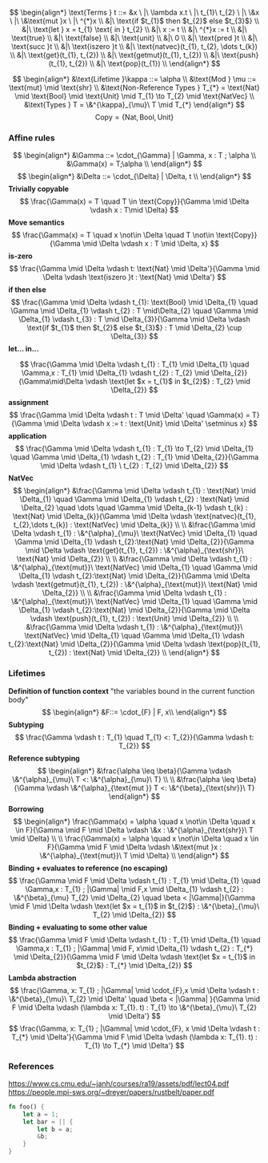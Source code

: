 $$
\begin{align*}
\text{Terms } t ::= &x \ |\  \lambda x.t \ |\  t_{1}\ t_{2} \ |\ \&x \ |\ \&\text{mut }x \ |\ ^{*}x \\
&|\ \text{if $t_{1}$ then $t_{2}$ else $t_{3}$} \\
&|\ \text{let } x = t_{1} \text{ in } t_{2} \\
&|\ x := t \\
&|\ ^{*}x := t \\
&|\ \text{true} \\
&|\ \text{false} \\
&|\ \text{unit} \\
&|\ 0 \\
&|\ \text{pred }t \\
&|\ \text{succ }t \\
&|\ \text{iszero }t \\
&|\ \text{natvec}(t_{1}, t_{2}, \dots t_{k}) \\
&|\ \text{get}(t_{1}, t_{2}) \\
&|\ \text{getmut}(t_{1}, t_{2}) \\
&|\ \text{push}(t_{1}, t_{2}) \\
&|\ \text{pop}(t_{1}) \\
\end{align*}
$$

$$
\begin{align*}
&\text{Lifetime }\kappa ::= \alpha \\
&\text{Mod } \mu ::= \text{mut} \mid \text{shr} \\
&\text{Non-Reference Types } T_{*} = \text{Nat} \mid \text{Bool} \mid \text{Unit} \mid T_{1} \to T_{2} \mid \text{NatVec} \\
&\text{Types } T = \&^{\kappa}_{\mu}\ T \mid T_{*}
\end{align*}
$$
$$
\text{Copy} = \{\text{Nat} , \text{Bool}, \text{Unit}\}
$$
### Affine rules
$$
\begin{align*}
&\Gamma ::= \cdot_{\Gamma} | \Gamma, x : T ; \alpha \\
&\Gamma(x) = T;\alpha \\
\end{align*}
$$
$$
\begin{align*}
&\Delta ::= \cdot_{\Delta} | \Delta, t \\
\end{align*}
$$
**Trivially copyable**
$$
\frac{\Gamma(x) = T \quad T \in \text{Copy}}{\Gamma \mid \Delta \vdash x : T\mid \Delta}
$$
**Move semantics**
$$
\frac{\Gamma(x) = T \quad x \not\in \Delta \quad T \not\in \text{Copy}}{\Gamma \mid \Delta \vdash x : T \mid \Delta, x}
$$
**is-zero**
$$
\frac{\Gamma \mid \Delta \vdash t: \text{Nat} \mid \Delta'}{\Gamma \mid \Delta \vdash  \text{iszero }t : \text{Nat} \mid \Delta'}
$$
**if then else**
$$
\frac{\Gamma \mid \Delta \vdash t_{1}: \text{Bool} \mid \Delta_{1} \quad \Gamma \mid \Delta_{1} \vdash t_{2} : T \mid\Delta_{2} \quad \Gamma \mid \Delta_{1} \vdash t_{3} : T \mid \Delta_{3}}{\Gamma \mid \Delta \vdash \text{if $t_{1}$ then $t_{2}$ else $t_{3}$} : T \mid \Delta_{2} \cup \Delta_{3}}
$$
**let... in...**

$$
\frac{\Gamma \mid \Delta \vdash t_{1} : T_{1} \mid \Delta_{1} \quad \Gamma,x : T_{1} \mid \Delta_{1} \vdash t_{2} : T_{2} \mid \Delta_{2}}{\Gamma\mid\Delta \vdash \text{let $x = t_{1}$ in $t_{2}$} : T_{2} \mid \Delta_{2}}
$$
**assignment**
$$
\frac{\Gamma \mid \Delta \vdash t :  T \mid \Delta' \quad \Gamma(x) = T}{\Gamma \mid \Delta \vdash x := t : \text{Unit} \mid \Delta' \setminus x}
$$
**application**
$$
\frac{\Gamma \mid \Delta \vdash t_{1} : T_{1} \to T_{2} \mid \Delta_{1} \quad \Gamma \mid \Delta_{1} \vdash t_{2} : T_{1} \mid \Delta_{2}}{\Gamma \mid \Delta \vdash t_{1} \ t_{2} : T_{2} \mid \Delta_{2}}
$$
**NatVec**
$$
\begin{align*}
&\frac{\Gamma \mid \Delta \vdash t_{1} : \text{Nat} \mid \Delta_{1} \quad \Gamma \mid \Delta_{1} \vdash t_{2} : \text{Nat} \mid \Delta_{2} \quad \dots \quad \Gamma \mid \Delta_{k-1} \vdash t_{k} : \text{Nat} \mid \Delta_{k}}{\Gamma  \mid \Delta \vdash \text{natvec}(t_{1}, t_{2},\dots t_{k}) : \text{NatVec} \mid \Delta_{k}} \\
\\
&\frac{\Gamma \mid \Delta \vdash t_{1} : \&^{\alpha}_{\mu}\ \text{NatVec} \mid \Delta_{1} \quad \Gamma \mid \Delta_{1} \vdash t_{2}:\text{Nat} \mid \Delta_{2}}{\Gamma \mid \Delta \vdash \text{get}(t_{1}, t_{2}) : \&^{\alpha}_{\text{shr}}\ \text{Nat} \mid \Delta_{2}} \\
\\
&\frac{\Gamma \mid \Delta \vdash t_{1} : \&^{\alpha}_{\text{mut}}\ \text{NatVec} \mid \Delta_{1} \quad \Gamma \mid \Delta_{1} \vdash t_{2}:\text{Nat} \mid \Delta_{2}}{\Gamma \mid \Delta \vdash \text{getmut}(t_{1}, t_{2}) : \&^{\alpha}_{\text{mut}}\ \text{Nat} \mid \Delta_{2}} \\
\\
&\frac{\Gamma \mid \Delta \vdash t_{1} : \&^{\alpha}_{\text{mut}}\ \text{NatVec} \mid \Delta_{1} \quad \Gamma \mid \Delta_{1} \vdash t_{2}:\text{Nat} \mid \Delta_{2}}{\Gamma \mid \Delta \vdash \text{push}(t_{1}, t_{2}) : \text{Unit} \mid \Delta_{2}} \\
\\
&\frac{\Gamma \mid \Delta \vdash t_{1} : \&^{\alpha}_{\text{mut}}\ \text{NatVec} \mid \Delta_{1} \quad \Gamma \mid \Delta_{1} \vdash t_{2}:\text{Nat} \mid \Delta_{2}}{\Gamma \mid \Delta \vdash \text{pop}(t_{1}, t_{2}) : \text{Nat} \mid \Delta_{2}} \\
\end{align*}
$$

### Lifetimes
**Definition of function context**
"the variables bound in the current function body"
$$
\begin{align*}
&F::= \cdot_{F} | F, x\\
\end{align*}
$$
**Subtyping**
$$
\frac{\Gamma \vdash t : T_{1} \quad T_{1} <: T_{2}}{\Gamma \vdash t: T_{2}}
$$
**Reference subtyping**
$$
\begin{align*}
&\frac{\alpha \leq \beta}{\Gamma \vdash \&^{\alpha}_{\mu}\ T <: \&^{\alpha}_{\mu}\ T} \\
\\
&\frac{\alpha \leq \beta}{\Gamma \vdash \&^{\alpha}_{\text{mut }} T <: \&^{\beta}_{\text{shr}}\ T}
\end{align*}
$$
**Borrowing**
$$
\begin{align*}
\frac{\Gamma(x) = \alpha \quad x \not\in \Delta \quad x \in F}{\Gamma \mid F \mid \Delta \vdash \&x : \&^{\alpha}_{\text{shr}}\ T \mid \Delta} \\
\\
\frac{\Gamma(x) = \alpha \quad x \not\in \Delta \quad x \in F}{\Gamma \mid F \mid \Delta \vdash \&\text{mut }x : \&^{\alpha}_{\text{mut}}\ T \mid \Delta} \\
\end{align*}
$$
**Binding + evaluates to reference (no escaping)**
$$
\frac{\Gamma \mid F \mid \Delta \vdash t_{1} : T_{1} \mid \Delta_{1} \quad \Gamma,x : T_{1} ; |\Gamma| \mid F,x \mid \Delta_{1} \vdash t_{2} : \&^{\beta}_{\mu} T_{2} \mid \Delta_{2} \quad \beta < |\Gamma|}{\Gamma \mid F \mid \Delta \vdash \text{let $x = t_{1}$ in $t_{2}$} : \&^{\beta}_{\mu}\ T_{2} \mid \Delta_{2}}
$$
**Binding + evaluating to some other value**
$$
\frac{\Gamma \mid F \mid  \Delta \vdash t_{1} : T_{1} \mid \Delta_{1} \quad \Gamma,x : T_{1} ; |\Gamma| \mid F, x\mid \Delta_{1}  \vdash t_{2} : T_{*} \mid \Delta_{2}}{\Gamma \mid F \mid \Delta \vdash \text{let $x = t_{1}$ in $t_{2}$} : T_{*} \mid \Delta_{2}}
$$
**Lambda abstraction**
$$
\frac{\Gamma, x: T_{1}  ; |\Gamma| \mid \cdot_{F},x \mid \Delta  \vdash t : \&^{\beta}_{\mu}\ T_{2} \mid \Delta' \quad \beta < |\Gamma| }{\Gamma \mid F \mid  \Delta \vdash (\lambda x: T_{1}. t) : T_{1} \to \&^{\beta}_{\mu}\ T_{2} \mid \Delta'}
$$
$$
\frac{\Gamma, x: T_{1} ; |\Gamma| \mid \cdot_{F}, x \mid \Delta  \vdash t : T_{*} \mid \Delta'}{\Gamma \mid F \mid \Delta \vdash (\lambda x: T_{1}. t) : T_{1} \to T_{*} \mid \Delta'}
$$
### References
https://www.cs.cmu.edu/~janh/courses/ra19/assets/pdf/lect04.pdf
https://people.mpi-sws.org/~dreyer/papers/rustbelt/paper.pdf

```rust
fn foo() {
	let a = 1;
	let bar = || {
		let b = a;	
		&b;
	}
}
```
